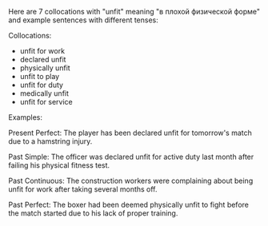 
Here are 7 collocations with "unfit" meaning "в плохой физической форме" and example sentences with different tenses:

Collocations:

- unfit for work
- declared unfit
- physically unfit
- unfit to play
- unfit for duty 
- medically unfit
- unfit for service

Examples:

Present Perfect: The player has been declared unfit for tomorrow's match due to a hamstring injury.

Past Simple: The officer was declared unfit for active duty last month after failing his physical fitness test.  

Past Continuous: The construction workers were complaining about being unfit for work after taking several months off.

Past Perfect: The boxer had been deemed physically unfit to fight before the match started due to his lack of proper training.